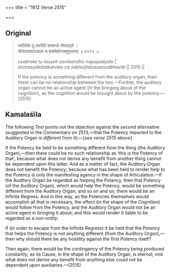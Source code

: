 +++
title = "1612 Verse 2515"

+++
## Original 
>
> व्यतिरेके तु तस्येति सम्बन्धो नोपपद्यते ।  
> श्रोत्रस्याकारकत्वं च शक्तेर्ज्ञानसमुद्भवात् ॥ २५१५ ॥ 
>
> *vyatireke tu tasyeti sambandho nopapadyate* \|  
> *śrotrasyākārakatvaṃ ca śakterjñānasamudbhavāt* \|\| 2515 \|\| 
>
> If the potency is something different from the auditory organ, then there can be no relationship between the two.—Further, the auditory organ cannot be an active agent (in the bringing about of the cognition), as the cognition would be brought about by the potency.—(2515)



## Kamalaśīla

The following *Text* points out the objection against the *second* alternative (suggested in the Commentary on 2513,—that the Potency imparted to the Auditory Organ is *different* from it):—[*see verse 2515 above*]

If the Potency be held to be something different from the thing (the Auditory Organ),—then there could be no such relationship as ‘this is the Potency of that’; because what does not derive any benefit from another thing cannot be dependent upon this latter. And as a matter of fact, the Auditory Organ does not benefit the Potency; because what has been held to render help to the Potency is only the manifesting agency in the shape of Articulation.—If the Auditory Organ be regarded as helping the Potency, then that Potency (of the Auditory Organ), which would help the Potency, would be something different from the Auditory Organ; and so on and on, there would be an Infinite Regress. And in this way, as the Potencies themselves would accomplish all that is necessary, the effect (in the shape of the Cognition) would follow from the Potency, and the Auditory Organ would not be an active agent in bringing it about; and this would render it liable to be regarded as a *non-entity*.

If (in order to escape from the Infinite Regress) it be held that the Potency that helps the Potency is not anything different (from the Auditory Organ),—then why should there be any hostility against the first Potency itself?

Then again, there would be the contingency of the Potency being produced constantly; as its Cause, in the shape of the Auditory Organ, is eternal; «nd what does not derive any benefit from anything else could not be dependent upon auxiliaries.—(2515)


